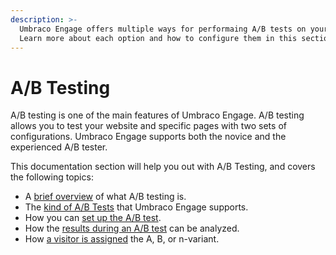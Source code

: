 ```yaml
---
description: >-
  Umbraco Engage offers multiple ways for performaing A/B tests on your website.
  Learn more about each option and how to configure them in this section.
---
```


# A/B Testing

A/B testing is one of the main features of Umbraco Engage. A/B testing allows you to test your website and specific pages with two sets of configurations. Umbraco Engage supports both the novice and the experienced A/B tester.

This documentation section will help you out with A/B Testing, and covers the following topics:

* A [brief overview](what-is-ab-testing.md) of what A/B testing is.
* The [kind of A/B Tests](types-of-ab-tests/) that Umbraco Engage supports.
* How you can [set up the A/B test](setting-up-the-ab-test.md).
* How the [results during an A/B test](monitor-the-ab-test.md) can be analyzed.
* How [a visitor is assigned](ab-test-distribution-algorithm.md) the A, B, or n-variant.
